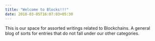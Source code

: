 ```yaml
---
title: "Welcome to Blocks!!!"
date: 2018-03-05T16:07:03+05:30
---
```


This is our space for assorted writings related to Blockchains. A general blog of sorts for entries that do not fall under our other categories.
